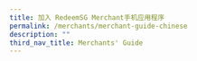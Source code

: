 ```yaml
---
title: 加入 RedeemSG Merchant手机应用程序
permalink: /merchants/merchant-guide-chinese
description: ""
third_nav_title: Merchants' Guide
---
```



